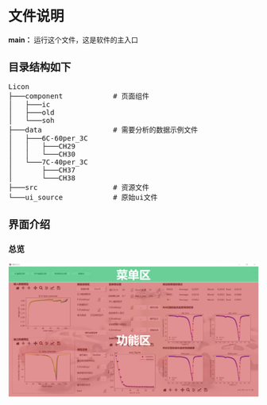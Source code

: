 # 文件说明
**main：** 运行这个文件，这是软件的主入口

## 目录结构如下
<pre>
Licon
├───component            # 页面组件
│   ├───ic
│   ├───old
│   └───soh
├───data                 # 需要分析的数据示例文件
│   ├───6C-60per_3C
│   │   ├───CH29
│   │   └───CH30
│   └───7C-40per_3C
│       ├───CH37
│       └───CH38
├───src                  # 资源文件
└───ui_source            # 原始ui文件
</pre>

## 界面介绍
### 总览
![总览页面](src/界面总览.jpg)

